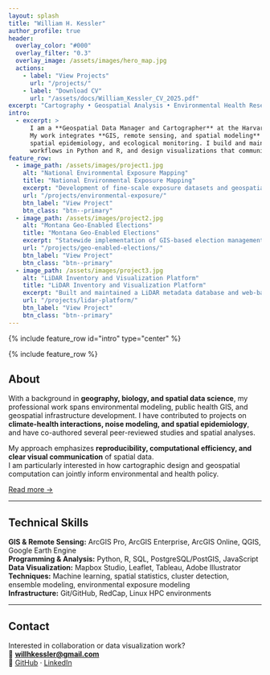 ```yaml
---
layout: splash
title: "William H. Kessler"
author_profile: true
header:
  overlay_color: "#000"
  overlay_filter: "0.3"
  overlay_image: /assets/images/hero_map.jpg
  actions:
    - label: "View Projects"
      url: "/projects/"
    - label: "Download CV"
      url: "/assets/docs/William_Kessler_CV_2025.pdf"
excerpt: "Cartography • Geospatial Analysis • Environmental Health Research"
intro: 
  - excerpt: >
      I am a **Geospatial Data Manager and Cartographer** at the Harvard T.H. Chan School of Public Health. 
      My work integrates **GIS, remote sensing, and spatial modeling** to advance research in environmental health, 
      spatial epidemiology, and ecological monitoring. I build and maintain geospatial data systems, develop analytical 
      workflows in Python and R, and design visualizations that communicate spatial patterns across scales.
feature_row:
  - image_path: /assets/images/project1.jpg
    alt: "National Environmental Exposure Mapping"
    title: "National Environmental Exposure Mapping"
    excerpt: "Development of fine-scale exposure datasets and geospatial data delivery systems for public health cohorts. Implemented with ArcGIS Enterprise, PostgreSQL, and Python parallel processing."
    url: "/projects/environmental-exposure/"
    btn_label: "View Project"
    btn_class: "btn--primary"
  - image_path: /assets/images/project2.jpg
    alt: "Montana Geo-Enabled Elections"
    title: "Montana Geo-Enabled Elections"
    excerpt: "Statewide implementation of GIS-based election management and precinct digitization workflows. Automated with Python and ArcPy, published via ArcGIS Online."
    url: "/projects/geo-enabled-elections/"
    btn_label: "View Project"
    btn_class: "btn--primary"
  - image_path: /assets/images/project3.jpg
    alt: "LiDAR Inventory and Visualization Platform"
    title: "LiDAR Inventory and Visualization Platform"
    excerpt: "Built and maintained a LiDAR metadata database and web-based visualization tools for Montana’s statewide LiDAR collections. Developed with Python, SQL, and Google Earth Engine."
    url: "/projects/lidar-platform/"
    btn_label: "View Project"
    btn_class: "btn--primary"
---
```


{% include feature_row id="intro" type="center" %}

{% include feature_row %}

## About

With a background in **geography, biology, and spatial data science**, my professional work spans environmental modeling, 
public health GIS, and geospatial infrastructure development. I have contributed to projects on **climate-health interactions, 
noise modeling, and spatial epidemiology**, and have co-authored several peer-reviewed studies and spatial analyses.

My approach emphasizes **reproducibility, computational efficiency, and clear visual communication** of spatial data.  
I am particularly interested in how cartographic design and geospatial computation can jointly inform environmental and health policy.

[Read more →](/about/)

---

## Technical Skills

**GIS & Remote Sensing:** ArcGIS Pro, ArcGIS Enterprise, ArcGIS Online, QGIS, Google Earth Engine  
**Programming & Analysis:** Python, R, SQL, PostgreSQL/PostGIS, JavaScript  
**Data Visualization:** Mapbox Studio, Leaflet, Tableau, Adobe Illustrator  
**Techniques:** Machine learning, spatial statistics, cluster detection, ensemble modeling, environmental exposure modeling  
**Infrastructure:** Git/GitHub, RedCap, Linux HPC environments  

---

## Contact

Interested in collaboration or data visualization work?  
📧 **[willhkessler@gmail.com](mailto:willhkessler@gmail.com)**  
🔗 [GitHub](https://github.com/YOURUSERNAME) · [LinkedIn](https://linkedin.com/in/YOURPROFILE)

